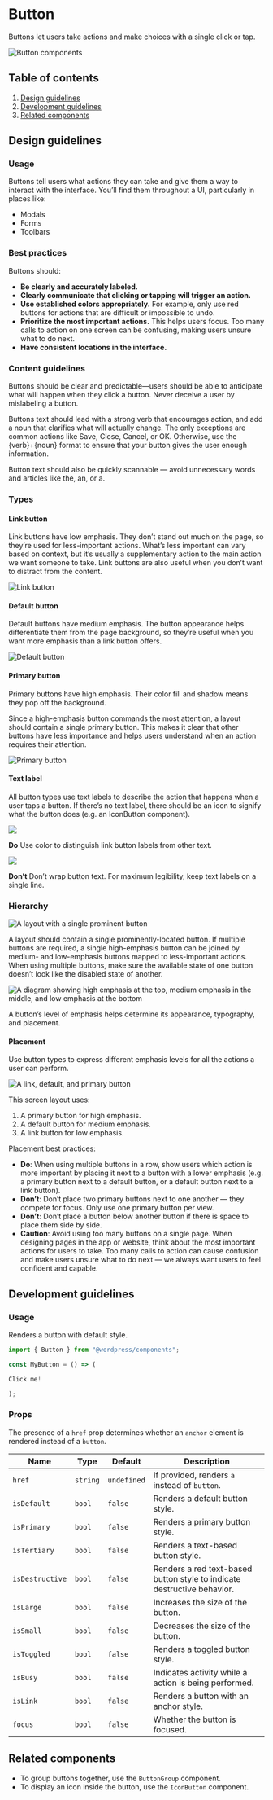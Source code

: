 # Button
Buttons let users take actions and make choices with a single click or tap.

![Button components](https://make.wordpress.org/design/files/2019/03/button.png)

## Table of contents

1. [Design guidelines](#design-guidelines)
2. [Development guidelines](#development-guidelines)
3. [Related components](#related-components)

## Design guidelines

### Usage

Buttons tell users what actions they can take and give them a way to interact with the interface. You’ll find them throughout a UI, particularly in places like:

- Modals
- Forms
- Toolbars

### Best practices

Buttons should:

- **Be clearly and accurately labeled.**
- **Clearly communicate that clicking or tapping will trigger an action.**
- **Use established colors appropriately.** For example, only use red buttons for actions that are difficult or impossible to undo.
- **Prioritize the most important actions.** This helps users focus. Too many calls to action on one screen can be confusing, making users unsure what to do next.
- **Have consistent locations in the interface.**

### Content guidelines

Buttons should be clear and predictable—users should be able to anticipate what will happen when they click a button. Never deceive a user by mislabeling a button.

Buttons text should lead with a strong verb that encourages action, and add a noun that clarifies what will actually change. The only exceptions are common actions like Save, Close, Cancel, or OK. Otherwise, use the {verb}+{noun} format to ensure that your button gives the user enough information.

Button text should also be quickly scannable — avoid unnecessary words and articles like the, an, or a.

### Types

#### Link button

Link buttons have low emphasis. They don’t stand out much on the page, so they’re used for less-important actions. What’s less important can vary based on context, but it’s usually a supplementary action to the main action we want someone to take. Link buttons are also useful when you don’t want to distract from the content.

![Link button](https://make.wordpress.org/design/files/2019/03/link-button.png)

#### Default button

Default buttons have medium emphasis. The button appearance helps differentiate them from the page background, so they’re useful when you want more emphasis than a link button offers.

![Default button](https://make.wordpress.org/design/files/2019/03/default-button.png)

#### Primary button

Primary buttons have high emphasis. Their color fill and shadow means they pop off the background.

Since a high-emphasis button commands the most attention, a layout should contain a single primary button. This makes it clear that other buttons have less importance and helps users understand when an action requires their attention.

![Primary button](https://make.wordpress.org/design/files/2019/03/primary-button.png)

#### Text label

All button types use text labels to describe the action that happens when a user taps a button. If there’s no text label, there should be an icon to signify what the button does (e.g. an IconButton component).

![](https://make.wordpress.org/design/files/2019/03/do-link-button.png)

**Do**
Use color to distinguish link button labels from other text.

![](https://make.wordpress.org/design/files/2019/03/dont-wrap-button-text.png)

**Don’t**
Don’t wrap button text. For maximum legibility, keep text labels on a single line.

### Hierarchy

![A layout with a single prominent button](https://make.wordpress.org/design/files/2019/03/button.png)

A layout should contain a single prominently-located button. If multiple buttons are required, a single high-emphasis button can be joined by medium- and low-emphasis buttons mapped to less-important actions. When using multiple buttons, make sure the available state of one button doesn’t look like the disabled state of another.

![A diagram showing high emphasis at the top, medium emphasis in the middle, and low emphasis at the bottom](https://make.wordpress.org/design/files/2019/03/button-hierarchy.png)

A button’s level of emphasis helps determine its appearance, typography, and placement.

#### Placement

Use button types to express different emphasis levels for all the actions a user can perform.

![A link, default, and primary button](https://make.wordpress.org/design/files/2019/03/button-layout.png)

This screen layout uses:

1. A primary button for high emphasis.
2. A default button for medium emphasis.
3. A link button for low emphasis.

Placement best practices:

- **Do**: When using multiple buttons in a row, show users which action is more important by placing it next to a button with a lower emphasis (e.g. a primary button next to a default button, or a default button next to a link button).
- **Don’t**: Don’t place two primary buttons next to one another — they compete for focus. Only use one primary button per view.
- **Don’t**: Don’t place a button below another button if there is space to place them side by side.
- **Caution**: Avoid using too many buttons on a single page. When designing pages in the app or website, think about the most important actions for users to take. Too many calls to action can cause confusion and make users unsure what to do next — we always want users to feel confident and capable.

## Development guidelines

### Usage

Renders a button with default style.

```jsx
import { Button } from "@wordpress/components";

const MyButton = () => (

Click me!

);
```

### Props

The presence of a `href` prop determines whether an `anchor` element is rendered instead of a `button`.

Name | Type | Default | Description
--- | --- | --- | ---
`href` | `string` | `undefined` | If provided, renders `a` instead of `button`.
`isDefault` | `bool` | `false` | Renders a default button style.
`isPrimary` | `bool` | `false` | Renders a primary button style.
`isTertiary` | `bool` | `false` | Renders a text-based button style.
`isDestructive` | `bool` | `false` | Renders a red text-based button style to indicate destructive behavior.
`isLarge` | `bool` | `false` | Increases the size of the button.
`isSmall` | `bool` | `false` | Decreases the size of the button.
`isToggled` | `bool` | `false` | Renders a toggled button style.
`isBusy` | `bool` | `false` | Indicates activity while a action is being performed.
`isLink` | `bool` | `false` | Renders a button with an anchor style.
`focus` | `bool` | `false` | Whether the button is focused.

## Related components

- To group buttons together, use the `ButtonGroup` component.
- To display an icon inside the button, use the `IconButton` component.
